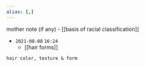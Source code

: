 ```yaml
---
alias: [,]
---
```


mother note (if any) - [[basis of racial classification]]

- `2021-08-08`  `16:24`
	- [[hair forms]]

```query
hair color, texture & form
```
